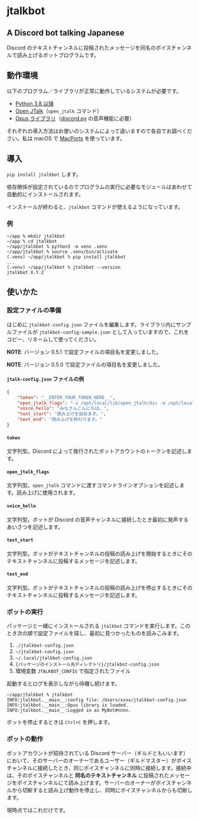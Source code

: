 # jtalkbot

## A Discord bot talking Japanese

Discord のテキストチャンネルに投稿されたメッセージを同名のボイスチャンネルで読み上げるボットプログラムです。


## 動作環境

以下のプログラム／ライブラリが正常に動作しているシステムが必要です。

- [Python 3.8 以降](https://www.python.org "Welcome to Python.org")
- [Open JTalk](http://open-jtalk.sourceforge.net "Open JTalk")（`open_jtalk` コマンド）
- [Opus ライブラリ](https://opus-codec.org "Opus Codec")（[discord.py](https://pypi.org/project/discord.py/ "discord.py · PyPI") の音声機能に必要）

それぞれの導入方法はお使いのシステムによって違いますので各自でお調べください。私は macOS で [MacPorts](https://www.macports.org "The MacPorts Project -- Home") を使っています。

## 導入

`pip install jtalkbot` します。

依存関係が設定されているのでプログラムの実行に必要なモジュールはあわせて自動的にインストールされます。

インストールが終わると、`jtalkbot` コマンドが使えるようになっています。

### 例

    ~/app % mkdir jtalkbot
    ~/app % cd jtalkbot
    ~/app/jtalkbot % python3 -m venv .venv
    ~/app/jtalkbot % source .venv/bin/activate
    (.venv) ~/app/jtalkbot % pip install jtalkbot
    ...
    (.venv) ~/app/jtalkbot % jtalkbot --version
    jtalkbot X.Y.Z

## 使いかた

### 設定ファイルの準備

はじめに `jtalkbot-config.json` ファイルを編集します。ライブラリ内にサンプルファイルが `jtalkbot-config-sample.json` として入っていますので、これをコピー、リネームして使ってください。

__NOTE__: バージョン 0.5.1 で設定ファイルの項目名を変更しました。

__NOTE__: バージョン 0.5.0 で設定ファイルの項目名を変更しました。

#### `jtalk-config.json` ファイルの例

```JSON
{
    "token": "__ENTER_YOUR_TOKEN_HERE__",
    "open_jtalk_flags": "-x /opt/local/lib/open_jtalk/dic -m /opt/local/lib/open_jtalk/voice/mei/mei_normal.htsvoice",
    "voice_hello": "みなさんこんにちは。",
    "text_start": "読み上げを始めます。",
    "text_end": "読み上げを終わります。"
}
```

#### `token`

文字列型。Discord によって発行されたボットアカウントのトークンを記述します。

#### `open_jtalk_flags`

文字列型。`open_jtalk` コマンドに渡すコマンドラインオブションを記述します。読み上げに使用されます。

#### `voice_hello`

文字列型。ボットが Discord の音声チャンネルに接続したとき最初に発声するあいさつを記述します。

#### `text_start`

文字列型。ボットがテキストチャンネルの投稿の読み上げを開始するときにそのテキストチャンネルに投稿するメッセージを記述します。

#### `text_end`

文字列型。ボットがテキストチャンネルの投稿の読み上げを停止するときにそのテキストチャンネルに投稿するメッセージを記述します。

### ボットの実行

パッケージと一緒にインストールされる `jtalkbot` コマンドを実行します。このとき次の順で設定ファイルを探し、最初に見つかったものを読みこみます。

1. `./jtalkbot-config.json`
2. `~/jtalkbot-config.json`
2. `~/.local/jtalkbot-config.json`
3. `{パッケージのインストール先ディレクトリ}/jtalkbot-config.json`
4. 環境変数 `JTALKBOT_CONFIG` で指定されたファイル

起動するとログを表示しながら待機し続けます。

```
~/app/jtalkbot % jtalkbot
INFO:jtalkbot.__main__:config file: /Users/xxxx/jtalkbot-config.json
INFO:jtalkbot.__main__:Opus library is loaded.
INFO:jtalkbot.__main__:Logged in as MyBot#nnnn.
```

ボットを停止するときは `Ctrl+C` を押します。

### ボットの動作

ボットアカウントが招待されている Discord サーバー（ギルドともいいます）において、そのサーバーのオーナーであるユーザー（ギルドマスター）がボイスチャンネルに接続したとき、同じボイスチャンネルに同時に接続します。接続中は、そのボイスチャンネルと __同名のテキストチャンネル__ に投稿されたメッセージをボイスチャンネルにて読み上げます。サーバーのオーナーがボイスチャンネルから切断すると読み上げ動作を停止し、同時にボイスチャンネルからも切断します。

現時点ではこれだけです。
